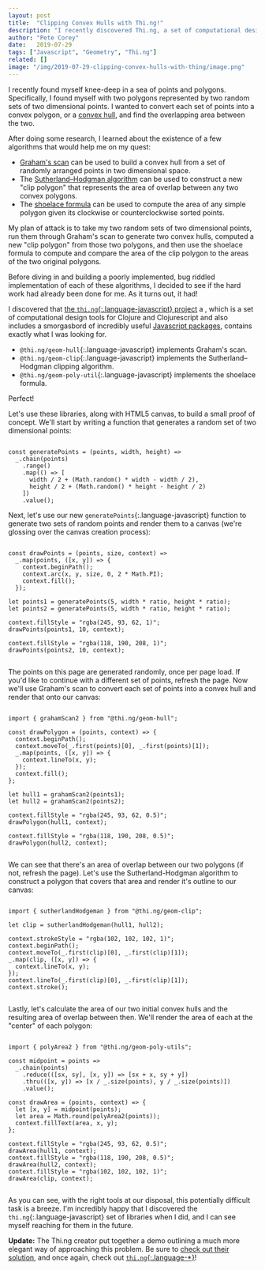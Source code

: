 ```yaml
---
layout: post
title:  "Clipping Convex Hulls with Thi.ng!"
description: "I recently discovered Thi.ng, a set of computational design tools created by the Clojure and Clojurescript community, and it helped me traverse my way through a sea of points and polygons. Check out how we can use the tools to generate convex hulls, clip polygons, and calculate polygon areas."
author: "Pete Corey"
date:   2019-07-29
tags: ["Javascript", "Geometry", "Thi.ng"]
related: []
image: "/img/2019-07-29-clipping-convex-hulls-with-thing/image.png"
---
```


I recently found myself knee-deep in a sea of points and polygons. Specifically, I found myself with two polygons represented by two random sets of two dimensional points. I wanted to convert each set of points into a convex polygon, or a [convex hull](https://en.wikipedia.org/wiki/Convex_hull), and find the overlapping area between the two.

After doing some research, I learned about the existence of a few algorithms that would help me on my quest:

- [Graham's scan](https://en.wikipedia.org/wiki/Graham_scan) can be used to build a convex hull from a set of randomly arranged points in two dimensional space.
- The [Sutherland–Hodgman algorithm](https://en.wikipedia.org/wiki/Sutherland%E2%80%93Hodgman_algorithm) can be used to construct a new "clip polygon" that represents the area of overlap between any two convex polygons.
- The [shoelace formula](https://en.wikipedia.org/wiki/Shoelace_formula) can be used to compute the area of any simple polygon given its clockwise or counterclockwise sorted points.

My plan of attack is to take my two random sets of two dimensional points, run them through Graham's scan to generate two convex hulls, computed a new "clip polygon" from those two polygons, and then use the shoelace formula to compute and compare the area of the clip polygon to the areas of the two original polygons.

Before diving in and building a poorly implemented, bug riddled implementation of each of these algorithms, I decided to see if the hard work had already been done for me. As it turns out, it had!

I discovered that [the `thi.ng`{:.language-javascript} project](http://thi.ng/) a , which is a set of computational design tools for Clojure and Clojurescript and also includes a smorgasbord of incredibly useful [Javascript packages](https://github.com/thi-ng/umbrella), contains exactly what I was looking for.

- `@thi.ng/geom-hull`{:.language-javascript} implements Graham's scan.
- `@thi.ng/geom-clip`{:.language-javascript} implements the Sutherland–Hodgman clipping algorithm.
- `@thi.ng/geom-poly-util`{:.language-javascript} implements the shoelace formula.

Perfect!

Let's use these libraries, along with HTML5 canvas, to build a small proof of concept. We'll start by writing a function that generates a random set of two dimensional points:

<pre class="language-javascript"><code class="language-javascript">
const generatePoints = (points, width, height) =>
  _.chain(points)
    .range()
    .map(() => [
      width / 2 + (Math.random() * width - width / 2),
      height / 2 + (Math.random() * height - height / 2)
    ])
    .value();
</code></pre>

Next, let's use our new `generatePoints`{:.language-javascript} function to generate two sets of random points and render them to a canvas (we're glossing over the canvas creation process):


<pre class="language-javascript"><code class="language-javascript">
const drawPoints = (points, size, context) =>
  _.map(points, ([x, y]) => {
    context.beginPath();
    context.arc(x, y, size, 0, 2 * Math.PI);
    context.fill();
  });

let points1 = generatePoints(5, width * ratio, height * ratio);
let points2 = generatePoints(5, width * ratio, height * ratio);

context.fillStyle = "rgba(245, 93, 62, 1)";
drawPoints(points1, 10, context);

context.fillStyle = "rgba(118, 190, 208, 1)";
drawPoints(points2, 10, context);
</code></pre>

<div id="root1" style="display: flex; flex-direction: column; align-items: center; justify-content: center; margin: 0;"></div>

The points on this page are generated randomly, once per page load. If you'd like to continue with a different set of points, refresh the page. Now we'll use Graham's scan to convert each set of points into a convex hull and render that onto our canvas:

<pre class="language-javascript"><code class="language-javascript">
import { grahamScan2 } from "@thi.ng/geom-hull";

const drawPolygon = (points, context) => {
  context.beginPath();
  context.moveTo(_.first(points)[0], _.first(points)[1]);
  _.map(points, ([x, y]) => {
    context.lineTo(x, y);
  });
  context.fill();
};

let hull1 = grahamScan2(points1);
let hull2 = grahamScan2(points2);

context.fillStyle = "rgba(245, 93, 62, 0.5)";
drawPolygon(hull1, context);

context.fillStyle = "rgba(118, 190, 208, 0.5)";
drawPolygon(hull2, context);
</code></pre>

<div id="root2" style="display: flex; flex-direction: column; align-items: center; justify-content: center; margin: 0;"></div>

We can see that there's an area of overlap between our two polygons (if not, refresh the page). Let's use the Sutherland-Hodgman algorithm to construct a polygon that covers that area and render it's outline to our canvas:

<pre class="language-javascript"><code class="language-javascript">
import { sutherlandHodgeman } from "@thi.ng/geom-clip";

let clip = sutherlandHodgeman(hull1, hull2);

context.strokeStyle = "rgba(102, 102, 102, 1)";
context.beginPath();
context.moveTo(_.first(clip)[0], _.first(clip)[1]);
_.map(clip, ([x, y]) => {
  context.lineTo(x, y);
});
context.lineTo(_.first(clip)[0], _.first(clip)[1]);
context.stroke();
</code></pre>

<div id="root3" style="display: flex; flex-direction: column; align-items: center; justify-content: center; margin: 0;"></div>

Lastly, let's calculate the area of our two initial convex hulls and the resulting area of overlap between then. We'll render the area of each at the "center" of each polygon:

<pre class="language-javascript"><code class="language-javascript">
import { polyArea2 } from "@thi.ng/geom-poly-utils";

const midpoint = points =>
  _.chain(points)
    .reduce(([sx, sy], [x, y]) => [sx + x, sy + y])
    .thru(([x, y]) => [x / _.size(points), y / _.size(points)])
    .value();

const drawArea = (points, context) => {
  let [x, y] = midpoint(points);
  let area = Math.round(polyArea2(points));
  context.fillText(area, x, y);
};

context.fillStyle = "rgba(245, 93, 62, 0.5)";
drawArea(hull1, context);
context.fillStyle = "rgba(118, 190, 208, 0.5)";
drawArea(hull2, context);
context.fillStyle = "rgba(102, 102, 102, 1)";
drawArea(clip, context);
</code></pre>

<div id="root4" style="display: flex; flex-direction: column; align-items: center; justify-content: center; margin: 0;"></div>

As you can see, with the right tools at our disposal, this potentially difficult task is a breeze. I'm incredibly happy that I discovered the `thi.ng`{:.language-javascript} set of libraries when I did, and I can see myself reaching for them in the future.

<strong>Update:</strong> The Thi.ng creator put together a demo outlining a much more elegant way of approaching this problem. Be sure to [check out their solution](https://gist.github.com/postspectacular/063b190b5540a1615f3e43a6fcb82fdd), and once again, check out [`thi.ng`{:.language-*}](http://thi.ng/)!

<script src="/js/2019-07-29-clipping-convex-hulls-with-thing/runtime.js"></script>
<script src="/js/2019-07-29-clipping-convex-hulls-with-thing/app.js"></script>
<script src="/js/2019-07-29-clipping-convex-hulls-with-thing/main.js"></script>

<style>
canvas {
  width: 100%;
  height: 100%;
}
</style>

